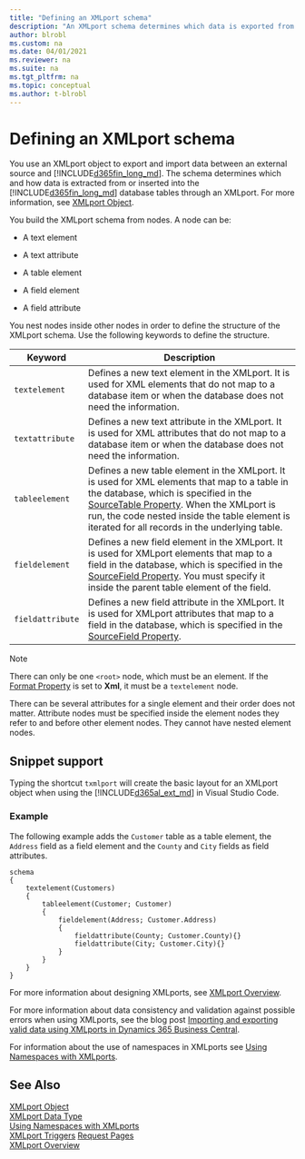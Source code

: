 ```yaml
---
title: "Defining an XMLport schema"
description: "An XMLport schema determines which data is exported from or imported to Dynamics 365 Business Central database tables and the format and structure of the files used."
author: blrobl
ms.custom: na
ms.date: 04/01/2021
ms.reviewer: na
ms.suite: na
ms.tgt_pltfrm: na
ms.topic: conceptual
ms.author: t-blrobl
---
```



# Defining an XMLport schema
You use an XMLport object to export and import data between an external source and [!INCLUDE[d365fin_long_md](includes/d365fin_long_md.md)]. The schema determines which and how data is extracted from or inserted into the [!INCLUDE[d365fin_long_md](includes/d365fin_long_md.md)] database tables through an XMLport. For more information, see [XMLport Object](devenv-xmlport-object.md).

You build the XMLport schema from nodes. A node can be: 

- A text element

- A text attribute

- A table element

- A field element

- A field attribute

You nest nodes inside other nodes in order to define the structure of the XMLport schema. Use the following keywords to define the structure.

|Keyword|Description|
|-------|-----------|
|`textelement`|Defines a new text element in the XMLport. It is used for XML elements that do not map to a database item or when the database does not need the information.|
|`textattribute`|Defines a new text attribute in the XMLport. It is used for XML attributes that do not map to a database item or when the database does not need the information.|
|`tableelement`|Defines a new table element in the XMLport. It is used for XML elements that map to a table in the database, which is specified in the [SourceTable Property](properties/devenv-sourcetable-property.md). When the XMLport is run, the code nested inside the table element is iterated for all records in the underlying table.|
|`fieldelement`|Defines a new field element in the XMLport. It is used for XMLport elements that map to a field in the database, which is specified in the [SourceField Property](./properties/devenv-properties.md). You must specify it inside the parent table element of the field. |
|`fieldattribute`|Defines a new field attribute in the XMLport. It is used for XMLport attributes that map to a field in the database, which is specified in the [SourceField Property](./properties/devenv-properties.md).|

> [!NOTE]  
> There can only be one `<root>` node, which must be an element. If the [Format Property](properties/devenv-format-property.md) is set to **Xml**, it must be a `textelement` node.

There can be several attributes for a single element and their order does not matter. Attribute nodes must be specified inside the element nodes they refer to and before other element nodes. They cannot have nested element nodes.

## Snippet support
Typing the shortcut `txmlport` will create the basic layout for an XMLport object when using the [!INCLUDE[d365al_ext_md](../includes/d365al_ext_md.md)] in Visual Studio Code. 

### Example
The following example adds the `Customer` table as a table element, the `Address` field as a field element and the `County` and `City` fields as field attributes.

```AL
schema
{
    textelement(Customers)
    {
        tableelement(Customer; Customer)
        {
            fieldelement(Address; Customer.Address)
            {
                fieldattribute(County; Customer.County){}
                fieldattribute(City; Customer.City){}
            }
        }
    }
}
```

For more information about designing XMLports, see [XMLport Overview](devenv-xmlport-overview.md).

For more information about data consistency and validation against possible errors when using XMLports, see the blog post [Importing and exporting valid data using XMLports in Dynamics 365 Business Central](https://cloudblogs.microsoft.com/dynamics365/it/2019/05/22/importing-and-exporting-valid-data-using-xmlports-in-dynamics-365-business-central/). 

For information about the use of namespaces in XMLports see [Using Namespaces with XMLports](devenv-using-namespaces-with-xmlports.md).

## See Also
[XMLport Object](devenv-xmlport-object.md)  
[XMLport Data Type](methods-auto/xmlport/xmlport-data-type.md)  
[Using Namespaces with XMLports](devenv-using-namespaces-with-xmlports.md)  
[XMLport Triggers](triggers-auto/xmlport/devenv-oninitxmlport-xmlport-trigger.md)
[Request Pages](devenv-request-pages.md)  
[XMLport Overview](devenv-xmlport-overview.md)